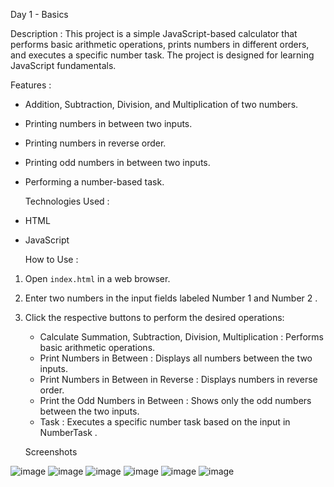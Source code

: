   Day 1 - Basics

   Description : 
This project is a simple JavaScript-based calculator that performs basic arithmetic operations, prints numbers in different orders, and executes a specific number task. The project is designed for learning JavaScript fundamentals.

   Features : 
- Addition, Subtraction, Division, and Multiplication of two numbers.
- Printing numbers in between two inputs.
- Printing numbers in reverse order.
- Printing odd numbers in between two inputs.
- Performing a number-based task.

   Technologies Used : 
- HTML
- JavaScript

   How to Use : 
1. Open `index.html` in a web browser.
2. Enter two numbers in the input fields labeled   Number 1   and   Number 2  .
3. Click the respective buttons to perform the desired operations:
   -   Calculate Summation, Subtraction, Division, Multiplication  : Performs basic arithmetic operations.
   -   Print Numbers in Between  : Displays all numbers between the two inputs.
   -   Print Numbers in Between in Reverse  : Displays numbers in reverse order.
   -   Print the Odd Numbers in Between  : Shows only the odd numbers between the two inputs.
   -   Task  : Executes a specific number task based on the input in   NumberTask  .

   Screenshots

![image](https://github.com/user-attachments/assets/32edc954-a458-47e8-a295-c002a5f18008)
![image](https://github.com/user-attachments/assets/d4e2dfc0-b69c-4b4d-954d-899b74ebff4d)
![image](https://github.com/user-attachments/assets/20695a00-2035-4cdc-ae42-3447522f5687)
![image](https://github.com/user-attachments/assets/3bd58912-3b6c-4b04-a32b-59ec30f494ca)
![image](https://github.com/user-attachments/assets/027a8b23-4bb6-4568-99c4-a7ae56540fb6)
![image](https://github.com/user-attachments/assets/d807d702-bf1c-4601-9476-e299abb05ca3)











